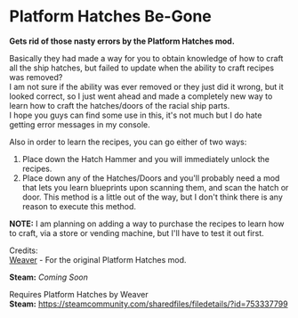 # Platform Hatches Be-Gone

**Gets rid of those nasty errors by the Platform Hatches mod.**

Basically they had made a way for you to obtain knowledge of how to craft all the ship hatches, but failed to update when the ability to craft recipes was removed?   
I am not sure if the ability was ever removed or they just did it wrong, but it looked correct, so I just went ahead and made a completely new way to learn how to craft the hatches/doors of the racial ship parts.   
I hope you guys can find some use in this, it's not much but I do hate getting error messages in my console.

Also in order to learn the recipes, you can go either of two ways:   
1. Place down the Hatch Hammer and you will immediately unlock the recipes.
2. Place down any of the Hatches/Doors and you'll probably need a mod that lets you learn blueprints upon scanning them, and scan the hatch or door. This method is a little out of the way, but I don't think there is any reason to execute this method.

**NOTE:** I am planning on adding a way to purchase the recipes to learn how to craft, via a store or vending machine, but I'll have to test it out first.

Credits:   
[Weaver](https://steamcommunity.com/id/weaverthree) - For the original Platform Hatches mod.

**Steam:** *Coming Soon*

Requires Platform Hatches by Weaver   
**Steam:** https://steamcommunity.com/sharedfiles/filedetails/?id=753337799
